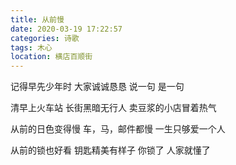```yaml
---
title: 从前慢
date: 2020-03-19 17:22:57
categories: 诗歌
tags: 木心
location: 横店百顺街
---
```

记得早先少年时
大家诚诚恳恳
说一句 是一句

清早上火车站
长街黑暗无行人
卖豆浆的小店冒着热气

从前的日色变得慢
车，马，邮件都慢
一生只够爱一个人

从前的锁也好看
钥匙精美有样子
你锁了 人家就懂了